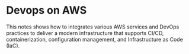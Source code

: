 # Devops on AWS
This notes shows how to integrates various AWS services and DevOps practices to deliver a modern infrastructure that supports CI/CD, containerization, configuration management, and Infrastructure as Code (IaC).

